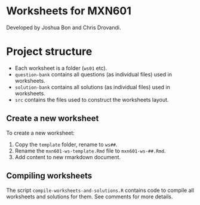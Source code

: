 # Worksheets for MXN601

Developed by Joshua Bon and Chris Drovandi.

# Project structure

- Each worksheet is a folder (`ws01` etc).
- `question-bank` contains all questions (as individual files) used in worksheets.
- `solution-bank` contains all solutions (as individual files) used in worksheets.
- `src` contains the files used to construct the worksheets layout.


## Create a new worksheet

To create a new worksheet: 
1. Copy the `template` folder, rename to `ws##`.
2. Rename the `mxn601-ws-template.Rmd` file to `mxn601-ws-##.Rmd`.
3. Add content to new rmarkdown document.

## Compiling worksheets

The script `compile-worksheets-and-solutions.R` contains code to compile all worksheets and solutions for them. See comments for more details.